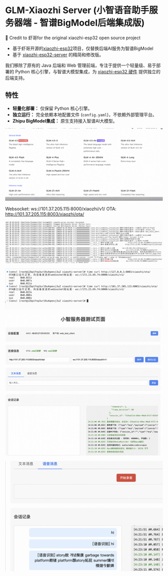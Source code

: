 # GLM-Xiaozhi Server (小智语音助手服务器端 - 智谱BigModel后端集成版)


🙏 Credit to 虾哥for the original xiaozhi-esp32 open source project

- 基于虾哥开源的[xiaozhi-esp32](https://github.com/78/xiaozhi-esp32)项目，仅替换后端AI服务为智谱BigModel
- 基于 [xiaozhi-esp32-server](https://github.com/xinnan-tech/xiaozhi-esp32-server) 的精简和修改版。

我们移除了原有的 Java 后端和 Web 管理前端，专注于提供一个轻量级、易于部署的 Python 核心引擎，与智谱大模型集成，为 [xiaozhi-esp32 硬件](https://github.com/78/xiaozhi-esp32) 提供独立的后端支持。

## 特性
*   **轻量化部署：** 仅保留 Python 核心引擎。
*   **独立运行：** 完全依赖本地配置文件 (`config.yaml`)，不依赖外部管理平台。
*   **Zhipu BigModel集成：** 原生支持接入智谱AI大模型。


![alt text](models.png)


Websocket: ws://101.37.205.115:8000/xiaozhi/v1/
OTA: http://101.37.205.115:8003/xiaozhi/ota/


![alt text](server_running.png)


![alt text](time_curl.png)


![alt text](image.png)

![alt text](image-1.png)
